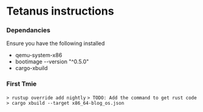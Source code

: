 # Tetanus instructions

### Dependancies
Ensure you have the following installed
 * qemu-system-x86
 * bootimage --version "^0.5.0"
 * cargo-xbuild

### First Tmie
`> rustup override add nightly`
`> TODO: Add the command to get rust code` 
`> cargo xbuild --target x86_64-blog_os.json`
